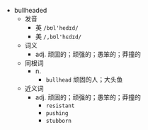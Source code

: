 - bullheaded
  - 发音
    - 英 `/bʊl'hedɪd/`
    - 美 `/,bʊl'hɛdɪd/`
  - 词义
    - adj. 顽固的；顽强的；愚笨的；莽撞的
  - 同根词
    - n.
      - `bullhead` 顽固的人；大头鱼
  - 近义词
    - adj. 顽固的；顽强的；愚笨的；莽撞的
      - `resistant`
      - `pushing`
      - `stubborn`

